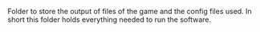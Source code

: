 Folder to store the output of files of the game and the config files used. In short this folder holds everything needed to run the software.